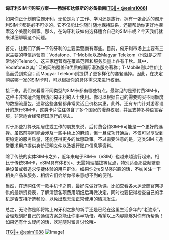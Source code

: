 **匈牙利SIM卡购买方案——畅游布达佩斯的必备指南[[TG💪+ @esim1088](https://t.me/s/esim1088)]**

如果你正计划前往匈牙利，无论是为了工作、学习还是旅行，拥有一张合适的匈牙利SIM卡都是必不可少的。它不仅能让你随时随地保持联系，还能帮助你更好地探索这个美丽的国家。那么，在匈牙利该如何选择适合自己的SIM卡呢？今天我们就来详细聊聊这个问题。

首先，让我们了解一下匈牙利的主要运营商有哪些。目前，匈牙利市场上主要有三家主要的电信运营商：Vodafone、T-Mobile以及Magyar Telekom（也就是之前常说的Telenor）。这三家运营商在覆盖范围和服务质量上各有千秋。其中，Vodafone以其广泛的网络覆盖和优质的国际漫游服务著称；T-Mobile则以性价比高而受到欢迎；而Magyar Telekom则提供了更多样化的套餐选择。因此，在决定购买哪一家的SIM卡时，可以根据你的具体需求来进行权衡。

接下来，我们来看看不同类型的SIM卡都有哪些特点。最常见的是预付费SIM卡，这种卡非常适合短期访问匈牙利的人士使用。你可以根据自己的需要购买不同额度的数据流量包，通常这些套餐都非常灵活且价格实惠。此外，还有专门针对游客设计的旅行SIM卡，这类卡片往往包含了多个国家的漫游权限，并且支持多种语言客服，非常适合经常跨国旅行的朋友。

对于那些打算长期居住或工作的朋友来说，后付费合约SIM卡可能是一个更好的选择。虽然前期可能会涉及一些手续上的麻烦，但一旦成功开通后，不仅可以享受到更稳定的服务质量，还能获得更多的优惠政策。不过需要注意的是，这类SIM卡通常要求用户提供身份证明文件以及银行账户信息等资料。

除了传统的实体SIM卡之外，近年来电子SIM卡（eSIM）也越来越流行起来。相比于传统SIM卡，eSIM具有体积小、无需物理插拔等优点，特别适合那些频繁更换设备或者追求便捷体验的用户群体。如果你对eSIM感兴趣的话，不妨关注一下相关产品和服务，相信它们会给你带来意想不到的便利。

当然，在选购任何一款手机卡之前，最好先做好功课，比如查看各大运营商官网提供的最新资费表，了解清楚各项费用明细后再做决定。同时也要记得检查自己的手机是否支持所选频段，以免出现无法正常使用的情况发生。

总之，无论你是即将踏上匈牙利之旅的新手还是已经在这里生活多年的“老油条”，合理规划好自己的通信方案总能让你事半功倍。希望以上内容能够对你有所帮助！如果还有什么疑问的话，欢迎随时留言讨论哦~

[[TG💪+ @esim1088](https://t.me/s/esim1088) ![Image](https://i.postimg.cc/4NQfJmqS/Snipaste-2025-05-13-00-14-12.png)]